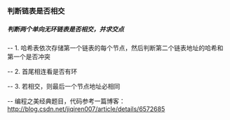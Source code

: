 ### 判断链表是否相交

##### 判断两个单向无环链表是否相交，并求交点
-- 1. 哈希表依次存储第一个链表的每个节点，然后判断第二个链表地址的哈希和第一个是否冲突

-- 2. 首尾相连看是否有环

-- 3. 若相交，则最后一个节点地址必相同

-- 编程之美经典题目，代码参考一篇博客：http://blog.csdn.net/jiqiren007/article/details/6572685
